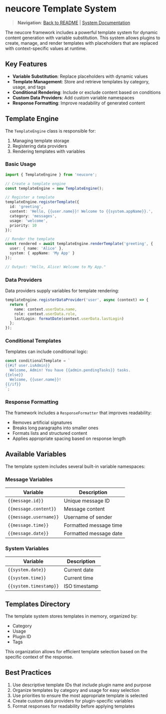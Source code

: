 # neucore Template System

> **Navigation**: [Back to README](../README.md) | [System Documentation](SYSTEM-DOCUMENTATION.md)

The neucore framework includes a powerful template system for dynamic content generation with variable substitution. This system allows plugins to create, manage, and render templates with placeholders that are replaced with context-specific values at runtime.

## Key Features

- **Variable Substitution**: Replace placeholders with dynamic values
- **Template Management**: Store and retrieve templates by category, usage, and tags
- **Conditional Rendering**: Include or exclude content based on conditions
- **Custom Data Providers**: Add custom variable namespaces
- **Response Formatting**: Improve readability of generated content

## Template Engine

The `TemplateEngine` class is responsible for:
1. Managing template storage
2. Registering data providers
3. Rendering templates with variables

### Basic Usage

```typescript
import { TemplateEngine } from 'neucore';

// Create a template engine
const templateEngine = new TemplateEngine();

// Register a template
templateEngine.registerTemplate({
  id: 'greeting',
  content: 'Hello, {{user.name}}! Welcome to {{system.appName}}.',
  category: 'messages',
  usage: 'welcome',
  priority: 10
});

// Render the template
const rendered = await templateEngine.renderTemplate('greeting', {
  user: { name: 'Alice' },
  system: { appName: 'My App' }
});

// Output: "Hello, Alice! Welcome to My App."
```

### Data Providers

Data providers supply variables for template rendering:

```typescript
templateEngine.registerDataProvider('user', async (context) => {
  return {
    name: context.userData.name,
    role: context.userData.role,
    lastLogin: formatDate(context.userData.lastLogin)
  };
});
```

### Conditional Templates

Templates can include conditional logic:

```typescript
const conditionalTemplate = `
{{#if user.isAdmin}}
  Welcome, Admin! You have {{admin.pendingTasks}} tasks.
{{else}}
  Welcome, {{user.name}}!
{{/if}}
`;
```

### Response Formatting

The framework includes a `ResponseFormatter` that improves readability:

- Removes artificial signatures
- Breaks long paragraphs into smaller ones
- Formats lists and structured content
- Applies appropriate spacing based on response length

## Available Variables

The template system includes several built-in variable namespaces:

### Message Variables

| Variable | Description |
|----------|-------------|
| `{{message.id}}` | Unique message ID |
| `{{message.content}}` | Message content |
| `{{message.username}}` | Username of sender |
| `{{message.time}}` | Formatted message time |
| `{{message.date}}` | Formatted message date |

### System Variables

| Variable | Description |
|----------|-------------|
| `{{system.date}}` | Current date |
| `{{system.time}}` | Current time |
| `{{system.timestamp}}` | ISO timestamp |

## Templates Directory

The template system stores templates in memory, organized by:

- Category
- Usage
- Plugin ID
- Tags

This organization allows for efficient template selection based on the specific context of the response.

## Best Practices

1. Use descriptive template IDs that include plugin name and purpose
2. Organize templates by category and usage for easy selection
3. Use priorities to ensure the most appropriate template is selected
4. Create custom data providers for plugin-specific variables
5. Format responses for readability before applying templates